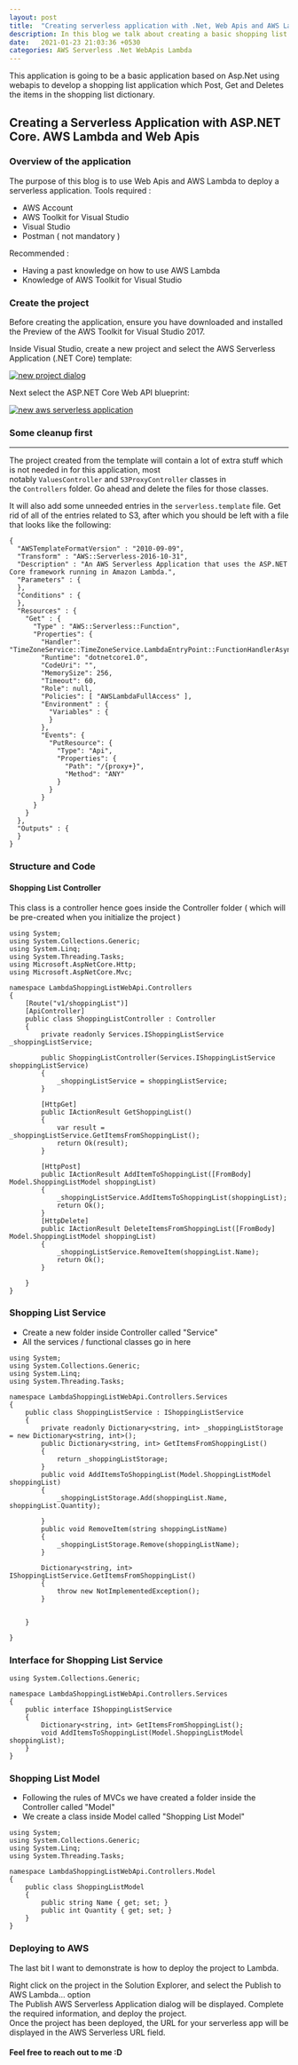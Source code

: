 ```yaml
---
layout: post
title:  "Creating serverless application with .Net, Web Apis and AWS Lambda"
description: In this blog we talk about creating a basic shopping list application
date:   2021-01-23 21:03:36 +0530
categories: AWS Serverless .Net WebApis Lambda
---
```

This application is going to be a basic application based on Asp.Net using webapis to develop a shopping list application which Post, Get and Deletes the items in the shopping list dictionary.

## Creating a Serverless Application with ASP.NET Core. AWS Lambda and Web Apis

### Overview of the application
The purpose of this blog is to use Web Apis and AWS Lambda to deploy a serverless application. 
Tools required :
* AWS Account
* AWS Toolkit for Visual Studio 
* Visual Studio
* Postman ( not mandatory )

Recommended : 
* Having a past knowledge on how to use AWS Lambda
* Knowledge of AWS Toolkit for Visual Studio

### Create the project
Before creating the application, ensure you have downloaded and installed the Preview of the AWS Toolkit for Visual Studio 2017.

Inside Visual Studio, create a new project and select the AWS Serverless Application (.NET Core) template:

[![new project dialog](https://www.jerriepelser.com/static/eb64b944991746d7bbc98f6666906499/024d6/new-project-dialog.png "new project dialog")](https://www.jerriepelser.com/static/eb64b944991746d7bbc98f6666906499/024d6/new-project-dialog.png)

Next select the ASP.NET Core Web API blueprint:

[![new aws serverless application](https://www.jerriepelser.com/static/8044ceedabed1fb51c28c9ab503cf171/ad12c/new-aws-serverless-application.png "new aws serverless application")](https://www.jerriepelser.com/static/8044ceedabed1fb51c28c9ab503cf171/ad12c/new-aws-serverless-application.png)


### Some cleanup first
------------------

The project created from the template will contain a lot of extra stuff which is not needed in for this application, most notably `ValuesController` and `S3ProxyController` classes in the `Controllers` folder. Go ahead and delete the files for those classes.

It will also add some unneeded entries in the `serverless.template` file. Get rid of all of the entries related to S3, after which you should be left with a file that looks like the following:

```
{
  "AWSTemplateFormatVersion" : "2010-09-09",
  "Transform" : "AWS::Serverless-2016-10-31",
  "Description" : "An AWS Serverless Application that uses the ASP.NET Core framework running in Amazon Lambda.",
  "Parameters" : {
  },
  "Conditions" : {
  },
  "Resources" : {
    "Get" : {
      "Type" : "AWS::Serverless::Function",
      "Properties": {
        "Handler": "TimeZoneService::TimeZoneService.LambdaEntryPoint::FunctionHandlerAsync",
        "Runtime": "dotnetcore1.0",
        "CodeUri": "",
        "MemorySize": 256,
        "Timeout": 60,
        "Role": null,
        "Policies": [ "AWSLambdaFullAccess" ],
        "Environment" : {
          "Variables" : {
          }
        },
        "Events": {
          "PutResource": {
            "Type": "Api",
            "Properties": {
              "Path": "/{proxy+}",
              "Method": "ANY"
            }
          }
        }
      }
    }
  },
  "Outputs" : {
  }
}
```

### Structure and Code

#### Shopping List Controller
This class is a controller hence goes inside the Controller folder ( which will be pre-created when you initialize the project )
```
using System;
using System.Collections.Generic;
using System.Linq;
using System.Threading.Tasks;
using Microsoft.AspNetCore.Http;
using Microsoft.AspNetCore.Mvc;

namespace LambdaShoppingListWebApi.Controllers
{
    [Route("v1/shoppingList")]
    [ApiController]
    public class ShoppingListController : Controller
    {
        private readonly Services.IShoppingListService _shoppingListService;

        public ShoppingListController(Services.IShoppingListService shoppingListService)
        {
            _shoppingListService = shoppingListService;
        }

        [HttpGet]
        public IActionResult GetShoppingList()
        {
            var result = _shoppingListService.GetItemsFromShoppingList();
            return Ok(result);
        }

        [HttpPost]
        public IActionResult AddItemToShoppingList([FromBody] Model.ShoppingListModel shoppingList)
        {
            _shoppingListService.AddItemsToShoppingList(shoppingList);
            return Ok();
        }
        [HttpDelete]
        public IActionResult DeleteItemsFromShoppingList([FromBody] Model.ShoppingListModel shoppingList)
        {
            _shoppingListService.RemoveItem(shoppingList.Name);
            return Ok();
        }

    }
}
```

### Shopping List Service
* Create a new folder inside Controller called "Service"
* All the services / functional classes go in here

``` 
using System;
using System.Collections.Generic;
using System.Linq;
using System.Threading.Tasks;

namespace LambdaShoppingListWebApi.Controllers.Services
{
    public class ShoppingListService : IShoppingListService
    {
        private readonly Dictionary<string, int> _shoppingListStorage = new Dictionary<string, int>();
        public Dictionary<string, int> GetItemsFromShoppingList()
        {
            return _shoppingListStorage;
        }
        public void AddItemsToShoppingList(Model.ShoppingListModel shoppingList)
        {
            _shoppingListStorage.Add(shoppingList.Name, shoppingList.Quantity);

        }
        public void RemoveItem(string shoppingListName)
        {
            _shoppingListStorage.Remove(shoppingListName);
        }

        Dictionary<string, int> IShoppingListService.GetItemsFromShoppingList()
        {
            throw new NotImplementedException();
        }

      
    }
    
}

```
### Interface for Shopping List Service

```
using System.Collections.Generic;

namespace LambdaShoppingListWebApi.Controllers.Services
{
    public interface IShoppingListService
    {
        Dictionary<string, int> GetItemsFromShoppingList();
        void AddItemsToShoppingList(Model.ShoppingListModel shoppingList);
    }
}

```
### Shopping List Model
* Following the rules of MVCs we have created a folder inside the Controller called "Model"
* We create a class inside Model called "Shopping List Model"

```
using System;
using System.Collections.Generic;
using System.Linq;
using System.Threading.Tasks;

namespace LambdaShoppingListWebApi.Controllers.Model
{
    public class ShoppingListModel
    {
        public string Name { get; set; }
        public int Quantity { get; set; }
    }
}
```

### Deploying to AWS
The last bit I want to demonstrate is how to deploy the project to Lambda.

Right click on the project in the Solution Explorer, and select the Publish to AWS Lambda… option <br>
The Publish AWS Serverless Application dialog will be displayed. Complete the required information, and deploy the project. <br>
Once the project has been deployed, the URL for your serverless app will be displayed in the AWS Serverless URL field.

#### Feel free to reach out to me :D
